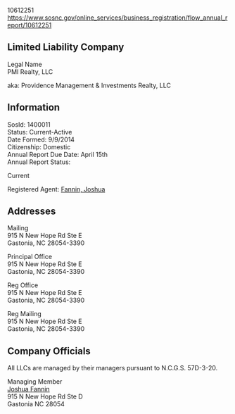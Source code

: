
10612251
https://www.sosnc.gov/online_services/business_registration/flow_annual_report/10612251





## Limited Liability Company  

Legal Name  
PMI Realty, LLC

aka: Providence Management & Investments Realty, LLC


## Information

SosId: 1400011  
Status: Current-Active  
Date Formed: 9/9/2014  
Citizenship: Domestic  
Annual Report Due Date: April 15th  
Annual Report Status:

Current

  
Registered Agent: [Fannin, Joshua](javascript:void(0))

## Addresses

Mailing  
915 N New Hope Rd Ste E  
Gastonia, NC 28054-3390

Principal Office  
915 N New Hope Rd Ste E  
Gastonia, NC 28054-3390

Reg Office  
915 N New Hope Rd Ste E  
Gastonia, NC 28054-3390

Reg Mailing  
915 N New Hope Rd Ste E  
Gastonia, NC 28054-3390

## Company Officials

All LLCs are managed by their managers pursuant to N.C.G.S. 57D-3-20.

Managing Member  
[Joshua Fannin](javascript:void(0))  
915 N New Hope Rd Ste D  
Gastonia NC 28054